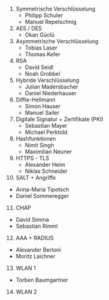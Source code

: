 1. Symmetrische Verschlüsselung
   - Philipp Schuler
   - Manuel Repetschnig
2. AES / DES
   - Okan Güclü
3. Asymmetrische Verschlüsselung
   - Tobias Laser
   - Thomas Kefer
4. RSA
   - David Seidl
   - Noah Grobbel
5. Hybride Verschlüsselung
   - Julian Madersbacher
   - Daniel Niederhauser
6. Diffie-Hellmann
   - Simon Hauser
   - Manuel Sailer
7. Digitale Signatur + Zertifikate (PKI)
   - Sebastian Mayer
   - Michael Perktold
8. Hashfunktionen
   - Nimit Singh
   - Maximilian Neuner
9. HTTPS - TLS
   - Alexander Heim
   - Niklas Schneider
10. SALT + Angriffe
   - Anna-Maria Tipotsch
   - Daniel Sommeregger
11. CHAP
   - David Simma
   - Sebastian Rimml
12. AAA + RADIUS
   - Alexander Bertoni
   - Moritz Laichner
13. WLAN 1
   - Torben Baumgartner
14. WLAN 2